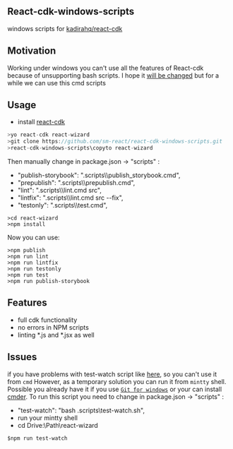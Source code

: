 ## React-cdk-windows-scripts
windows scripts for [kadirahq/react-cdk](https://github.com/kadirahq/react-cdk)
## Motivation 
Working under windows you can't use all the features of React-cdk because of unsupporting bash scripts. I hope it [will be changed](https://github.com/kadirahq/react-cdk/issues/6) but for a while we can use this cmd scripts
## Usage
- install [react-cdk](https://github.com/kadirahq/react-cdk)
~~~js 
>yo react-cdk react-wizard
>git clone https://github.com/sm-react/react-cdk-windows-scripts.git
>react-cdk-windows-scripts\copyto react-wizard
~~~
Then manually change in package.json -> "scripts" : 
- "publish-storybook": ".scripts\\\\publish_storybook.cmd",
- "prepublish": ".scripts\\\\prepublish.cmd",
- "lint": ".scripts\\\\lint.cmd src",
- "lintfix": ".scripts\\\\lint.cmd src --fix",
- "testonly": ".scripts\\\\test.cmd",
~~~
>cd react-wizard
>npm install
~~~

Now you can use:
~~~
>npm publish
>npm run lint
>npm run lintfix
>npm run testonly
>npm run test
>npm run publish-storybook

~~~

## Features
- full cdk functionality
- no errors in NPM scripts
- linting *.js and *.jsx as well

## Issues
if you have problems with test-watch script like [here](https://github.com/mochajs/mocha/issues/2327), so you can't use it from `cmd`
However, as a temporary solution you can run it from `mintty` shell. Possible you already have it if you use [`Git for windows`](https://git-scm.com/download) or your can install [cmder](http://cmder.net/).
To run this script you need to change in package.json -> "scripts" : 
- "test-watch": "bash .scripts\\test-watch.sh",
- run your mintty shell
- cd Drive:\Path\react-wizard
~~~
$npm run test-watch
~~~

